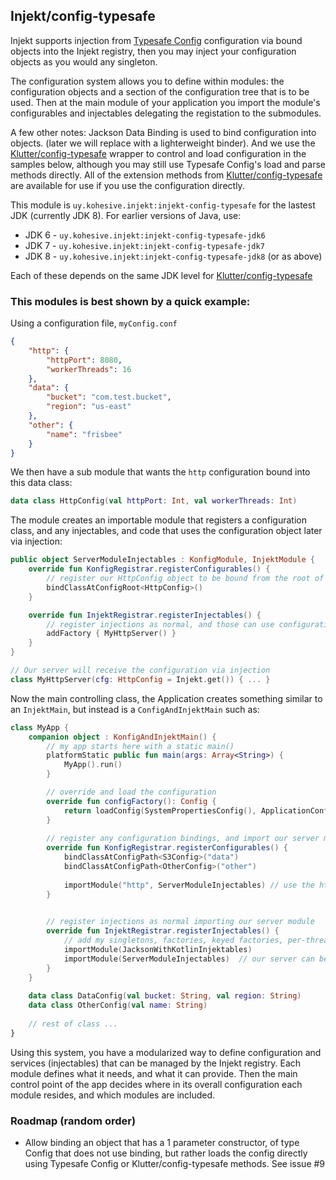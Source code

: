## Injekt/config-typesafe

Injekt supports injection from [Typesafe Config](https://github.com/typesafehub/config) configuration via bound objects into the Injekt registry, then you may inject your configuration objects as you would any singleton.

The configuration system allows you to define within modules: the configuration objects and a section of the configuration 
tree that is to be used.  Then at the main module of your application you import the module's configurables and injectables
delegating the registation to the submodules.

A few other notes:  Jackson Data Binding is used to bind configuration into objects.  (later we will replace with a lighterweight binder).  And we use the [Klutter/config-typesafe](https://github.com/klutter/klutter/tree/master/config-typesafe) wrapper to control and load configuration in the samples below, although you may still use Typesafe Config's load and parse methods directly.  All of the extension methods from [Klutter/config-typesafe](https://github.com/klutter/klutter/tree/master/config-typesafe) are available for use if you use the configuration directly.

This module is `uy.kohesive.injekt:injekt-config-typesafe` for the lastest JDK (currently JDK 8).  For earlier versions of Java, use:

* JDK 6 - `uy.kohesive.injekt:injekt-config-typesafe-jdk6`  
* JDK 7 - `uy.kohesive.injekt:injekt-config-typesafe-jdk7`  
* JDK 8 - `uy.kohesive.injekt:injekt-config-typesafe-jdk8` (or as above)  

Each of these depends on the same JDK level for [Klutter/config-typesafe](https://github.com/klutter/klutter/tree/master/config-typesafe) 

### This modules is best shown by a quick example:

Using a configuration file, `myConfig.conf`
```json
{
    "http": {
        "httpPort": 8080,
        "workerThreads": 16
    },
    "data": {
        "bucket": "com.test.bucket",
        "region": "us-east"
    },
    "other": {
        "name": "frisbee"
    }
}
```

We then have a sub module that wants the `http` configuration bound into this data class:

```kotlin
data class HttpConfig(val httpPort: Int, val workerThreads: Int)
```

The module creates an importable module that registers a configuration class, and any injectables, and code that uses the configuration object later via injection:

```kotlin
public object ServerModuleInjectables : KonfigModule, InjektModule {
    override fun KonfigRegistrar.registerConfigurables() {
        // register our HttpConfig object to be bound from the root of our section of the configuration file
        bindClassAtConfigRoot<HttpConfig>()
    }

    override fun InjektRegistrar.registerInjectables() {
        // register injections as normal, and those can use configuration objects since they are available for injection
        addFactory { MyHttpServer() }
    }
}

// Our server will receive the configuration via injection
class MyHttpServer(cfg: HttpConfig = Injekt.get()) { ... }
```

Now the main controlling class, the Application creates something similar to an `InjektMain`, but instead is a `ConfigAndInjektMain` such as:

```kotlin
class MyApp {
    companion object : KonfigAndInjektMain() {
        // my app starts here with a static main()
        platformStatic public fun main(args: Array<String>) {
            MyApp().run()
        }

        // override and load the configuration
        override fun configFactory(): Config {
            return loadConfig(SystemPropertiesConfig(), ApplicationConfig(), ReferenceConfig(), EnvironmentVariablesConfig())
        }
        
        // register any configuration bindings, and import our server module
        override fun KonfigRegistrar.registerConfigurables() {
            bindClassAtConfigPath<S3Config>("data")
            bindClassAtConfigPath<OtherConfig>("other")
            
            importModule("http", ServerModuleInjectables) // use the http:{} section of the configuration
        }

        
        // register injections as normal importing our server module
        override fun InjektRegistrar.registerInjectables() {
            // add my singletons, factories, keyed factories, per-thread factories, ...
            importModule(JacksonWithKotlinInjektables)
            importModule(ServerModuleInjectables)  // our server can be injected, and it itself has the config injected
        }
    }
    
    data class DataConfig(val bucket: String, val region: String)
    data class OtherConfig(val name: String)
    
    // rest of class ...
}
```

Using this system, you have a modularized way to define configuration and services (injectables) that can be managed by the Injekt registry.  Each module defines what it needs, and what it can provide.  Then the main control point of the app decides where in its overall configuration each module resides, and which modules are included.

### Roadmap (random order)

* Allow binding an object that has a 1 parameter constructor, of type Config that does not use binding, but rather loads the config directly using Typesafe Config or Klutter/config-typesafe methods.  See issue #9
